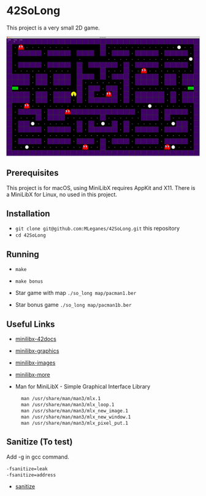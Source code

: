 # 42SoLong

This project is a very small 2D game.

![Pacman win!](gifs/solong.gif)

## Prerequisites

This project is for macOS, using MiniLibX requires AppKit and X11. There is a MiniLibX for Linux, no used in this project.

## Installation

* `git clone git@github.com:MLeganes/42SoLong.git` this repository
* `cd 42SoLong`

## Running
 
* `make`
* `make bonus` 

* Star game with map ``` ./so_long map/pacman1.ber ```
* Star bonus game ``` ./so_long map/pacman1b.ber ```

## Useful Links

* [minilibx-42docs](https://harm-smits.github.io/42docs/libs/minilibx)
* [minilibx-graphics](https://github.com/qst0/ft_libgfx#graphics-branch-link-dump)
* [minilibx-images](https://github.com/keuhdall/images_example)
* [minilibx-more](https://github.com/qst0/ft_libgfx)

* Man for MiniLibX - Simple Graphical Interface Library

		man /usr/share/man/man3/mlx.1
		man /usr/share/man/man3/mlx_loop.1
		man /usr/share/man/man3/mlx_new_image.1
		man /usr/share/man/man3/mlx_new_window.1
		man /usr/share/man/man3/mlx_pixel_put.1

## Sanitize (To test)

Add -g in gcc command.

	-fsanitize=leak
	-fsanitize=address

* [sanitize](https://github.com/google/sanitizers/wiki/AddressSanitizerLeakSanitizer)